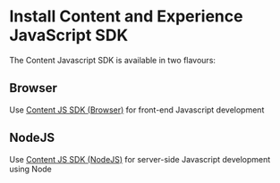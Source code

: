 # Install Content and Experience JavaScript SDK

The Content Javascript SDK is available in two flavours:
## Browser
Use [Content JS SDK (Browser)](https://github.com/oracle/content-sdk-for-browser) for front-end Javascript development
## NodeJS
Use [Content JS SDK (NodeJS)](https://github.com/oracle/content-sdk-for-nodejs) for server-side Javascript development using Node

